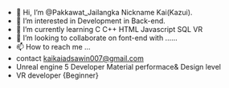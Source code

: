 - 👋 Hi, I’m @Pakkawat_Jailangka Nickname Kai(Kazui).
- 👀 I’m interested in Development in Back-end.
- 🌱 I’m currently learning C C++ HTML Javascript SQL VR
- 💞️ I’m looking to collaborate on font-end with ......
- 📫 How to reach me ...
- contact kaikaiadsawin007@gmail.com
- Unreal engine 5 Developer Material performace& Design level
- VR developer {Beginner}
<!---
PakkawatJailangka/PakkawatJailangka is a ✨ special ✨ repository because its `README.md` (this file) appears on your GitHub profile.
You can click the Preview link to take a look at your changes.
--->

